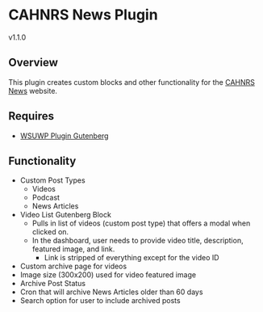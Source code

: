 # CAHNRS News Plugin
v1.1.0
## Overview
This plugin creates custom blocks and other functionality for the [CAHNRS News](https://news.cahnrs.wsu.edu) website.

## Requires
- [WSUWP Plugin Gutenberg](https://github.com/wsuwebteam/wsuwp-plugin-gutenberg)
## Functionality
- Custom Post Types
    - Videos
    - Podcast
    - News Articles
- Video List Gutenberg Block
    - Pulls in list of videos (custom post type) that offers a modal when clicked on. 
    - In the dashboard, user needs to provide video title, description, featured image, and link.
        - Link is stripped of everything except for the video ID
- Custom archive page for videos
- Image size (300x200) used for video featured image
- Archive Post Status
- Cron that will archive News Articles older than 60 days
- Search option for user to include archived posts